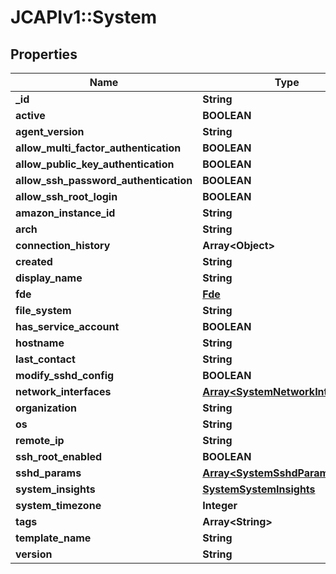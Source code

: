 # JCAPIv1::System

## Properties
Name | Type | Description | Notes
------------ | ------------- | ------------- | -------------
**_id** | **String** |  | [optional] 
**active** | **BOOLEAN** |  | [optional] 
**agent_version** | **String** |  | [optional] 
**allow_multi_factor_authentication** | **BOOLEAN** |  | [optional] 
**allow_public_key_authentication** | **BOOLEAN** |  | [optional] 
**allow_ssh_password_authentication** | **BOOLEAN** |  | [optional] 
**allow_ssh_root_login** | **BOOLEAN** |  | [optional] 
**amazon_instance_id** | **String** |  | [optional] 
**arch** | **String** |  | [optional] 
**connection_history** | **Array&lt;Object&gt;** |  | [optional] 
**created** | **String** |  | [optional] 
**display_name** | **String** |  | [optional] 
**fde** | [**Fde**](Fde.md) |  | [optional] 
**file_system** | **String** |  | [optional] 
**has_service_account** | **BOOLEAN** |  | [optional] 
**hostname** | **String** |  | [optional] 
**last_contact** | **String** |  | [optional] 
**modify_sshd_config** | **BOOLEAN** |  | [optional] 
**network_interfaces** | [**Array&lt;SystemNetworkInterfaces&gt;**](SystemNetworkInterfaces.md) |  | [optional] 
**organization** | **String** |  | [optional] 
**os** | **String** |  | [optional] 
**remote_ip** | **String** |  | [optional] 
**ssh_root_enabled** | **BOOLEAN** |  | [optional] 
**sshd_params** | [**Array&lt;SystemSshdParams&gt;**](SystemSshdParams.md) |  | [optional] 
**system_insights** | [**SystemSystemInsights**](SystemSystemInsights.md) |  | [optional] 
**system_timezone** | **Integer** |  | [optional] 
**tags** | **Array&lt;String&gt;** |  | [optional] 
**template_name** | **String** |  | [optional] 
**version** | **String** |  | [optional] 



